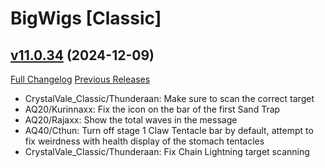 # BigWigs [Classic]

## [v11.0.34](https://github.com/BigWigsMods/BigWigs_Classic/tree/v11.0.34) (2024-12-09)
[Full Changelog](https://github.com/BigWigsMods/BigWigs_Classic/compare/v11.0.33...v11.0.34) [Previous Releases](https://github.com/BigWigsMods/BigWigs_Classic/releases)

- CrystalVale\_Classic/Thunderaan: Make sure to scan the correct target  
- AQ20/Kurinnaxx: Fix the icon on the bar of the first Sand Trap  
- AQ20/Rajaxx: Show the total waves in the message  
- AQ40/Cthun: Turn off stage 1 Claw Tentacle bar by default, attempt to fix weirdness with health display of the stomach tentacles  
- CrystalVale\_Classic/Thunderaan: Fix Chain Lightning target scanning  
